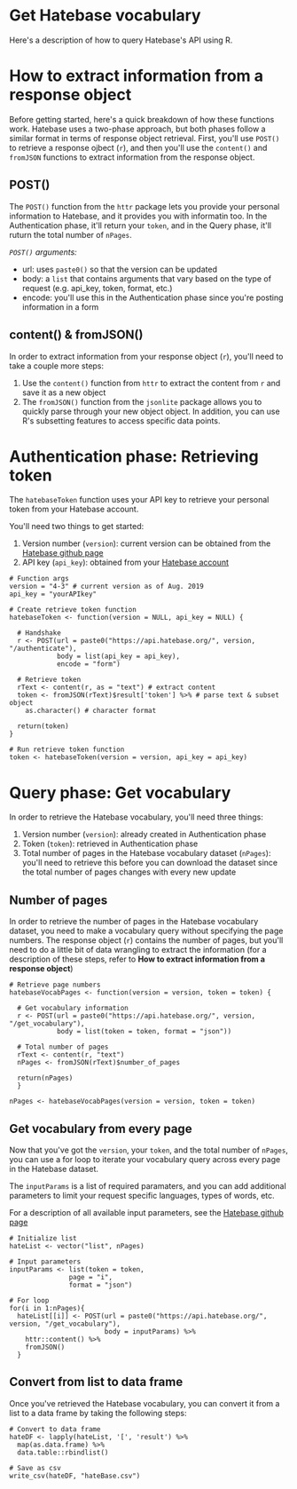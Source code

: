 # Get Hatebase vocabulary 
Here's a description of how to query Hatebase's API using R. 

# How to extract information from a response object
Before getting started, here's a quick breakdown of how these functions work. Hatebase uses a two-phase approach, but both phases follow a similar format in terms of response object retrieval. First, you'll use `POST()` to retrieve a response ojbect (`r`), and then you'll use the `content()` and `fromJSON` functions to extract information from the response object. 

## POST()
The `POST()` function from the `httr` package lets you provide your personal information to Hatebase, and it provides you with informatin too. In the Authentication phase, it'll return your `token`, and in the Query phase, it'll ruturn the total number of `nPages`.

*`POST()` arguments:* 
* url: uses `paste0()` so that the version can be updated
* body: a `list` that contains arguments that vary based on the type of request (e.g. api_key, token, format, etc.)  
* encode: you'll use this in the Authentication phase since you're posting information in a form

## content() & fromJSON()
In order to extract information from your response object (`r`), you'll need to take a couple more steps: 
1. Use the `content()` function from `httr` to extract the content from `r` and save it as a new object 
2. The `fromJSON()` function from the `jsonlite` package allows you to quickly parse through your new object object. In addition, you can use R's subsetting features to access specific data points.  

# Authentication phase: Retrieving token 
The `hatebaseToken` function uses your API key to retrieve your personal token from your Hatebase account. 

You'll need two things to get started: 

1. Version number (`version`): current version can be obtained from the [Hatebase github page](https://github.com/hatebase/Hatebase-API-Docs/tree/master/current) 
2. API key (`api_key`): obtained from your [Hatebase account](https://hatebase.org/)

```{r}
# Function args
version = "4-3" # current version as of Aug. 2019
api_key = "yourAPIkey"

# Create retrieve token function
hatebaseToken <- function(version = NULL, api_key = NULL) { 
  
  # Handshake 
  r <- POST(url = paste0("https://api.hatebase.org/", version, "/authenticate"), 
            body = list(api_key = api_key), 
            encode = "form")
  
  # Retrieve token
  rText <- content(r, as = "text") # extract content 
  token <- fromJSON(rText)$result['token'] %>% # parse text & subset object
    as.character() # character format
  
  return(token)
}

# Run retrieve token function 
token <- hatebaseToken(version = version, api_key = api_key)
```

# Query phase: Get vocabulary 
In order to retrieve the Hatebase vocabulary, you'll need three things:

1. Version number (`version`): already created in Authentication phase
2. Token (`token`): retrieved in Authentication phase
3. Total number of pages in the Hatebase vocabulary dataset (`nPages`): you'll need to retrieve this before you can download the dataset since the total number of pages changes with every new update

## Number of pages 
In order to retrieve the number of pages in the Hatebase vocabulary dataset, you need to make a vocabulary query without specifying the page numbers. The response object (`r`) contains the number of pages, but you'll need to do a little bit of data wrangling to extract the information (for a description of these steps, refer to **How to extract information from a response object**) 

```{r}
# Retrieve page numbers 
hatebaseVocabPages <- function(version = version, token = token) {
  
  # Get vocabulary information 
  r <- POST(url = paste0("https://api.hatebase.org/", version, "/get_vocabulary"), 
            body = list(token = token, format = "json"))
  
  # Total number of pages
  rText <- content(r, "text")
  nPages <- fromJSON(rText)$number_of_pages
  
  return(nPages)
  }

nPages <- hatebaseVocabPages(version = version, token = token)
```

## Get vocabulary from every page
Now that you've got the `version`, your `token`, and the total number of `nPages`, you can use a for loop to iterate your vocabulary query across every page in the Hatebase dataset. 

The `inputParams` is a list of required paramaters, and you can add additional parameters to limit your request specific languages, types of words, etc. 

For a description of all available input parameters, see the [Hatebase github page](https://github.com/hatebase/Hatebase-API-Docs/blob/master/current/v4-3/get_vocabulary.md)

```{r}
# Initialize list
hateList <- vector("list", nPages)

# Input parameters
inputParams <- list(token = token, 
               page = "i", 
               format = "json")

# For loop
for(i in 1:nPages){ 
  hateList[[i]] <- POST(url = paste0("https://api.hatebase.org/", version, "/get_vocabulary"), 
                        body = inputParams) %>%
    httr::content() %>%
    fromJSON() 
  }

```

## Convert from list to data frame
Once you've retrieved the Hatebase vocabulary, you can convert it from a list to a data frame by taking the following steps: 
```{r}
# Convert to data frame
hateDF <- lapply(hateList, '[', 'result') %>%
  map(as.data.frame) %>% 
  data.table::rbindlist()

# Save as csv
write_csv(hateDF, "hateBase.csv")
```
